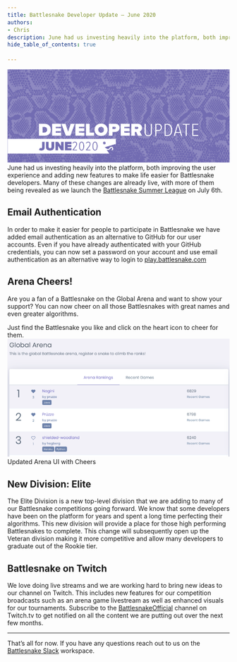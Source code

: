 ```yaml
---
title: Battlesnake Developer Update — June 2020
authors:
- Chris
description: June had us investing heavily into the platform, both improving the user experience and adding new features to make life easier for…
hide_table_of_contents: true

---
```


![](./img/1--fx7k2JI5yVJls24554pYQ.png)
June had us investing heavily into the platform, both improving the user experience and adding new features to make life easier for Battlesnake developers. Many of these changes are already live, with more of them being revealed as we launch the [Battlesnake Summer League](https://play.battlesnake.com/events/summer-league/?ref=dujune) on July 6th.

<!--truncate-->

## Email Authentication

In order to make it easier for people to participate in Battlesnake we have added email authentication as an alternative to GitHub for our user accounts. Even if you have already authenticated with your GitHub credentials, you can now set a password on your account and use email authentication as an alternative way to login to [play.battlesnake.com](https://play.battlesnake.com)

## Arena Cheers!

Are you a fan of a Battlesnake on the Global Arena and want to show your support? You can now cheer on all those Battlesnakes with great names and even greater algorithms.

Just find the Battlesnake you like and click on the heart icon to cheer for them.
![](./img/1-RRw1RIH5k6JVG7pfHYgRig.png)Updated Arena UI with Cheers
## New Division: Elite

The Elite Division is a new top-level division that we are adding to many of our Battlesnake competitions going forward. We know that some developers have been on the platform for years and spent a long time perfecting their algorithms. This new division will provide a place for those high performing Battlesnakes to complete. This change will subsequently open up the Veteran division making it more competitive and allow many developers to graduate out of the Rookie tier.

## Battlesnake on Twitch

We love doing live streams and we are working hard to bring new ideas to our channel on Twitch. This includes new features for our competition broadcasts such as an arena game livestream as well as enhanced visuals for our tournaments. Subscribe to the [BattlesnakeOfficial](https://twitch.tv/BattlesnakeOfficial) channel on Twitch.tv to get notified on all the content we are putting out over the next few months.

---

That’s all for now. If you have any questions reach out to us on the [Battlesnake Slack](http://play.battlesnake.com/slack) workspace.
